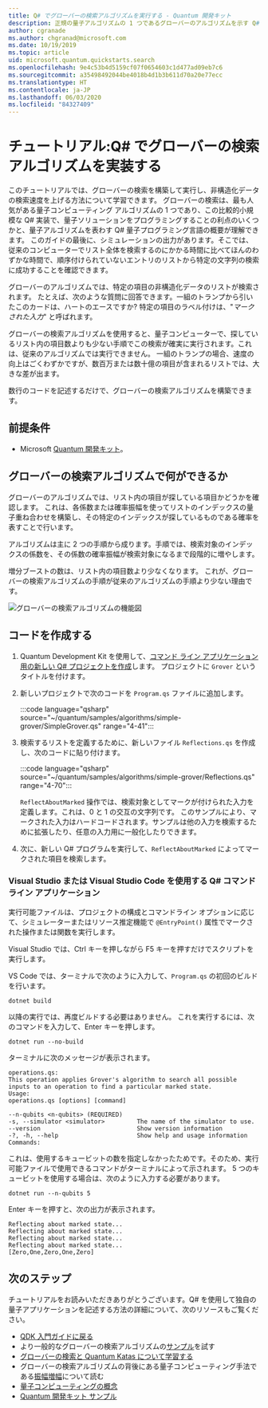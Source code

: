 ```yaml
---
title: Q# でグローバーの検索アルゴリズムを実行する - Quantum 開発キット
description: 正規の量子アルゴリズムの 1 つであるグローバーのアルゴリズムを示す Q# プロジェクトを構築します。
author: cgranade
ms.author: chgranad@microsoft.com
ms.date: 10/19/2019
ms.topic: article
uid: microsoft.quantum.quickstarts.search
ms.openlocfilehash: 9e4c53b4d5159cf07f0654603c1d477ad09eb7c6
ms.sourcegitcommit: a35498492044be4018b4d1b3b611d70a20e77ecc
ms.translationtype: HT
ms.contentlocale: ja-JP
ms.lasthandoff: 06/03/2020
ms.locfileid: "84327409"
---
```

# <a name="tutorial-implement-grovers-search-algorithm-in-q"></a>チュートリアル:Q\# でグローバーの検索アルゴリズムを実装する

このチュートリアルでは、グローバーの検索を構築して実行し、非構造化データの検索速度を上げる方法について学習できます。  グローバーの検索は、最も人気がある量子コンピューティング アルゴリズムの 1 つであり、この比較的小規模な Q# 実装で、量子ソリューションをプログラミングすることの利点のいくつかと、量子アルゴリズムを表わす Q# 量子プログラミング言語の概要が理解できます。  このガイドの最後に、シミュレーションの出力があります。そこでは、従来のコンピューターでリスト全体を検索するのにかかる時間に比べてほんのわずかな時間で、順序付けられていないエントリのリストから特定の文字列の検索に成功することを確認できます。

グローバーのアルゴリズムでは、特定の項目の非構造化データのリストが検索されます。 たとえば、次のような質問に回答できます。一組のトランプから引いたこのカードは、ハートのエースですか? 特定の項目のラベル付けは、"_マークされた入力_" と呼ばれます。

グローバーの検索アルゴリズムを使用すると、量子コンピューターで、探しているリスト内の項目数よりも少ない手順でこの検索が確実に実行されます。これは、従来のアルゴリズムでは実行できません。 一組のトランプの場合、速度の向上はごくわずかですが、数百万または数十億の項目が含まれるリストでは、大きな差が出ます。

数行のコードを記述するだけで、グローバーの検索アルゴリズムを構築できます。

## <a name="prerequisites"></a>前提条件

- Microsoft [Quantum 開発キット][install]。

## <a name="what-does-grovers-search-algorithm-do"></a>グローバーの検索アルゴリズムで何ができるか

グローバーのアルゴリズムでは、リスト内の項目が探している項目かどうかを確認します。 これは、各係数または確率振幅を使ってリストのインデックスの量子重ね合わせを構築し、その特定のインデックスが探しているものである確率を表すことで行います。

アルゴリズムは主に 2 つの手順から成ります。手順では、検索対象のインデックスの係数を、その係数の確率振幅が検索対象になるまで段階的に増やします。

増分ブーストの数は、リスト内の項目数より少なくなります。 これが、グローバーの検索アルゴリズムの手順が従来のアルゴリズムの手順より少ない理由です。

![グローバーの検索アルゴリズムの機能図](~/media/grover.png)

## <a name="write-the-code"></a>コードを作成する

1. Quantum Development Kit を使用して、[コマンド ライン アプリケーション用の新しい Q# プロジェクトを作成](xref:microsoft.quantum.install.standalone)します。 プロジェクトに `Grover` というタイトルを付けます。

1. 新しいプロジェクトで次のコードを `Program.qs` ファイルに追加します。

    :::code language="qsharp" source="~/quantum/samples/algorithms/simple-grover/SimpleGrover.qs" range="4-41":::

1. 検索するリストを定義するために、新しいファイル `Reflections.qs` を作成し、次のコードに貼り付けます。

    :::code language="qsharp" source="~/quantum/samples/algorithms/simple-grover/Reflections.qs" range="4-70":::

    `ReflectAboutMarked` 操作では、検索対象としてマークが付けられた入力を定義します。これは、0 と 1 の交互の文字列です。 このサンプルにより、マークされた入力はハードコードされます。サンプルは他の入力を検索するために拡張したり、任意の入力用に一般化したりできます。

1. 次に、新しい Q# プログラムを実行して、`ReflectAboutMarked` によってマークされた項目を検索します。

### <a name="q-command-line-applications-with-visual-studio-or-visual-studio-code"></a>Visual Studio または Visual Studio Code を使用する Q# コマンド ライン アプリケーション

実行可能ファイルは、プロジェクトの構成とコマンドライン オプションに応じて、シミュレーターまたはリソース推定機能で `@EntryPoint()` 属性でマークされた操作または関数を実行します。

Visual Studio では、Ctrl キーを押しながら F5 キーを押すだけでスクリプトを実行します。

VS Code では、ターミナルで次のように入力して、`Program.qs` の初回のビルドを行います。

```Command line
dotnet build
```

以降の実行では、再度ビルドする必要はありません。 これを実行するには、次のコマンドを入力して、Enter キーを押します。

```Command line
dotnet run --no-build
```

ターミナルに次のメッセージが表示されます。

```
operations.qs:
This operation applies Grover's algorithm to search all possible inputs to an operation to find a particular marked state.
Usage:
operations.qs [options] [command]

--n-qubits <n-qubits> (REQUIRED)
-s, --simulator <simulator>         The name of the simulator to use.
--version                           Show version information
-?, -h, --help                      Show help and usage information
Commands:
```

これは、使用するキュービットの数を指定しなかったためです。そのため、実行可能ファイルで使用できるコマンドがターミナルによって示されます。 5 つのキュービットを使用する場合は、次のように入力する必要があります。

```Command line
dotnet run --n-qubits 5
```

Enter キーを押すと、次の出力が表示されます。

```
Reflecting about marked state...
Reflecting about marked state...
Reflecting about marked state...
Reflecting about marked state...
[Zero,One,Zero,One,Zero]
```

## <a name="next-steps"></a>次のステップ

チュートリアルをお読みいただきありがとうございます。Q# を使用して独自の量子アプリケーションを記述する方法の詳細について、次のリソースもご覧ください。

- [QDK 入門ガイドに戻る](xref:microsoft.quantum.welcome)
- より一般的なグローバーの検索アルゴリズムの[サンプル](https://github.com/microsoft/Quantum/tree/master/samples/algorithms/database-search)を試す
- [グローバーの検索と Quantum Katas について学習する](xref:microsoft.quantum.overview.katas)
- グローバーの検索アルゴリズムの背後にある量子コンピューティング手法である[振幅増幅][amplitude-amplification]について読む
- [量子コンピューティングの概念](xref:microsoft.quantum.concepts.intro)
- [Quantum 開発キット サンプル](https://docs.microsoft.com/samples/browse/?products=qdk)

<!-- LINKS -->

[install]: xref:microsoft.quantum.install
[amplitude-amplification]: xref:microsoft.quantum.libraries.standard.algorithms#amplitude-amplification
